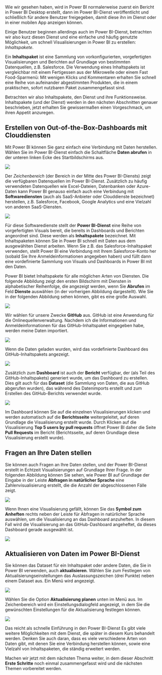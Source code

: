 Wie wir gesehen haben, wird in Power BI normalerweise zuerst ein Bericht in Power BI Desktop erstellt, dann im Power BI-Dienst veröffentlicht und schließlich für andere Benutzer freigegeben, damit diese ihn im Dienst oder in einer mobilen App anzeigen können.

Einige Benutzer beginnen allerdings auch im Power BI-Dienst, betrachten wir also kurz diesen Dienst und eine einfache und häufig genutzte Möglichkeit, um schnell Visualisierungen in Power BI zu erstellen: *Inhaltspakete*.

Ein **Inhaltspaket** ist eine Sammlung von vorkonfigurierten, vorgefertigten Visualisierungen und Berichten auf Grundlage von bestimmten Datenquellen, z.B. Salesforce. Die Verwendung eines Inhaltspakets ist vergleichbar mit einem Fertigessen aus der Mikrowelle oder einem Fast Food-Sparmenü: Mit wenigen Klicks und Kommentaren erhalten Sie schnell eine Reihe von aufeinander abgestimmten Produkten, die in einem praktischen, sofort nutzbaren Paket zusammengefasst sind.

Betrachten wir also Inhaltspakete, den Dienst und ihre Funktionsweise. Inhaltspakete (und der Dienst) werden in den nächsten Abschnitten genauer beschrieben, jetzt erhalten Sie gewissermaßen einen Vorgeschmack, um ihren Appetit anzuregen.

## <a name="create-out-of-the-box-dashboards-with-cloud-services"></a>Erstellen von Out-of-the-Box-Dashboards mit Clouddiensten
Mit Power BI können Sie ganz einfach eine Verbindung mit Daten herstellen. Wählen Sie im Power BI-Dienst einfach die Schaltfläche **Daten abrufen** in der unteren linken Ecke des Startbildschirms aus.

![](media/0-3-dashboards-cloud-services/c0a3_1.png)

Der *Zeichenbereich* (der Bereich in der Mitte des Power BI-Diensts) zeigt die verfügbaren Datenquellen im Power BI-Dienst. Zusätzlich zu häufig verwendeten Datenquellen wie Excel-Dateien, Datenbanken oder Azure-Daten kann Power BI genauso einfach auch eine Verbindung mit **Softwarediensten** (auch als SaaS-Anbieter oder Clouddienste bezeichnet) herstellen, z.B. Salesforce, Facebook, Google Analytics und eine Vielzahl von anderen SaaS-Diensten.

![](media/0-3-dashboards-cloud-services/c0a3_2.png)

Für diese Softwaredienste stellt der **Power BI-Dienst** eine Reihe von vorgefertigten Visuals bereit, die bereits in Dashboards und Berichten angeordnet sind. Diese werden als **Inhaltspakete** bezeichnet. Mit Inhaltspaketen können Sie in Power BI schnell mit Daten aus dem ausgewählten Dienst arbeiten. Wenn Sie z.B. das Salesforce-Inhaltspaket verwenden, stellt Power BI eine Verbindung mit Ihrem Salesforce-Konto her (sobald Sie Ihre Anmeldeinformationen angegeben haben) und füllt dann eine vordefinierte Sammlung von Visuals und Dashboards in Power BI mit den Daten.

Power BI bietet Inhaltspakete für alle möglichen Arten von Diensten. Die folgende Abbildung zeigt den ersten Bildschirm mit Diensten in alphabetischer Reihenfolge, die angezeigt werden, wenn Sie **Abrufen** im Feld **Dienste** auswählen (in der vorherigen Abbildung dargestellt). Wie Sie in der folgenden Abbildung sehen können, gibt es eine große Auswahl.

![](media/0-3-dashboards-cloud-services/c0a3_3.png)

Wir wählen für unsere Zwecke **GitHub** aus. GitHub ist eine Anwendung für die Onlinequellenverwaltung. Nachdem ich die Informationen und Anmeldeinformationen für das GitHub-Inhaltspaket eingegeben habe, werden meine Daten importiert.

![](media/0-3-dashboards-cloud-services/c0a3_4.png)

Wenn die Daten geladen wurden, wird das vordefinierte Dashboard des GitHub-Inhaltspakets angezeigt.

![](media/0-3-dashboards-cloud-services/c0a3_5.png)

Zusätzlich zum **Dashboard** ist auch der **Bericht** verfügbar, der (als Teil des GitHub-Inhaltspakets) generiert wurde, um das Dashboard zu erstellen. Dies gilt auch für das **Dataset** (die Sammlung von Daten, die aus GitHub abgerufen wurden), das während des Datenimports erstellt und zum Erstellen des GitHub-Berichts verwendet wurde.

![](media/0-3-dashboards-cloud-services/c0a3_6.png)

Im Dashboard können Sie auf die einzelnen Visualisierungen klicken und werden automatisch auf die **Berichtsseite** weitergeleitet, auf deren Grundlage die Visualisierung erstellt wurde. Durch Klicken auf die Visualisierung **Top 5 users by pull requests** öffnet Power BI daher die Seite **Pull Requests** im Bericht (Berichtsseite, auf deren Grundlage diese Visualisierung erstellt wurde).

## <a name="asking-questions-of-your-data"></a>Fragen an Ihre Daten stellen
Sie können auch Fragen an Ihre Daten stellen, und der Power BI-Dienst erstellt in Echtzeit Visualisierungen auf Grundlage Ihrer Frage. In der folgenden Abbildung können Sie sehen, wie Power BI auf Grundlage der Eingabe in der Leiste **Abfragen in natürlicher Sprache** eine Zahlenvisualisierung erstellt, die die Anzahl der abgeschlossenen Fälle zeigt.

![](media/0-3-dashboards-cloud-services/c0a3_7.png)

Wenn Ihnen eine Visualisierung gefällt, können Sie das **Symbol zum Anheften** rechts neben der Leiste für Abfragen in natürlicher Sprache auswählen, um die Visualisierung an das Dashboard anzuheften. In diesem Fall wird die Visualisierung an das GitHub-Dashboard angeheftet, da dieses Dashboard gerade ausgewählt ist.

![](media/0-3-dashboards-cloud-services/c0a3_8.png)

## <a name="refreshing-data-in-the-power-bi-service"></a>Aktualisieren von Daten im Power BI-Dienst
Sie können das Dataset für ein Inhaltspaket oder andere Daten, die Sie in Power BI verwenden, auch **aktualisieren**. Wählen Sie zum Festlegen von Aktualisierungseinstellungen das Auslassungszeichen (drei Punkte) neben einem Dataset aus. Ein Menü wird angezeigt.

![](media/0-3-dashboards-cloud-services/c0a3_9.png)

Wählen Sie die Option **Aktualisierung planen** unten im Menü aus. Im Zeichenbereich wird ein Einstellungsdialogfeld angezeigt, in dem Sie die gewünschten Einstellungen für die Aktualisierung festlegen können.

![](media/0-3-dashboards-cloud-services/c0a3_10.png)

Das reicht als schnelle Einführung in den Power BI-Dienst Es gibt viele weitere Möglichkeiten mit dem Dienst, die später in diesem Kurs behandelt werden. Denken Sie auch daran, dass es viele verschiedene Arten von Daten gibt, mit denen Sie eine Verbindung herstellen können, sowie eine Vielzahl von Inhaltspaketen, die ständig erweitert werden.

Machen wir jetzt mit dem nächsten Thema weiter, in dem dieser Abschnitt **Erste Schritte** noch einmal zusammengefasst wird und die nächsten Themen vorbereitet werden.


